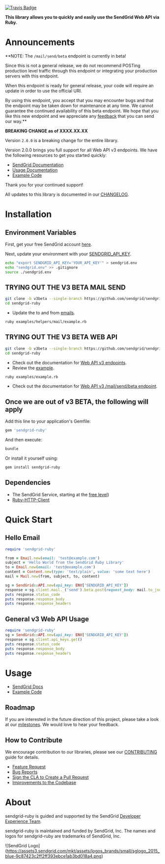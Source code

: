 [![Travis Badge](https://travis-ci.org/sendgrid/sendgrid-ruby.svg?branch=v3beta)](https://travis-ci.org/sendgrid/sendgrid-ruby)


**This library allows you to quickly and easily use the SendGrid Web API via Ruby.**

# Announcements

**NOTE: The `/mail/send/beta` endpoint is currently in beta!

Since this is not a general release, we do not recommend POSTing production level traffic through this endpoint or integrating your production servers with this endpoint.

When this endpoint is ready for general release, your code will require an update in order to use the official URI.

By using this endpoint, you accept that you may encounter bugs and that the endpoint may be taken down for maintenance at any time. We cannot guarantee the continued availability of this beta endpoint. We hope that you like this new endpoint and we appreciate any [feedback](dx+mail-beta@sendgrid.com) that you can send our way.**

**BREAKING CHANGE as of XXXX.XX.XX**

Version `2.0.0` is a breaking change for the entire library.

Version 2.0.0 brings you full support for all Web API v3 endpoints. We
have the following resources to get you started quickly:

-   [SendGrid
    Documentation](https://sendgrid.com/docs/API_Reference/Web_API_v3/index.html)
-   [Usage
    Documentation](https://github.com/sendgrid/sendgrid-ruby/tree/v3beta/USAGE.md)
-   [Example
    Code](https://github.com/sendgrid/sendgrid-ruby/tree/v3beta/examples)

Thank you for your continued support!

All updates to this library is documented in our [CHANGELOG](https://github.com/sendgrid/sendgrid-ruby/blob/v3beta/CHANGELOG.md).

# Installation

## Environment Variables

First, get your free SendGrid account [here](https://sendgrid.com/free?source=sendgrid-ruby).

Next, update your environment with your [SENDGRID_API_KEY](https://app.sendgrid.com/settings/api_keys).

```bash
echo "export SENDGRID_API_KEY='YOUR_API_KEY'" > sendgrid.env
echo "sendgrid.env" >> .gitignore
source ./sendgrid.env
```
## TRYING OUT THE V3 BETA MAIL SEND

```bash
git clone -b v3beta --single-branch https://github.com/sendgrid/sendgrid-ruby.git
cd sendgrid-ruby
```

* Update the to and from [emails](https://github.com/sendgrid/sendgrid-ruby/blob/v3beta/examples/helpers/mail/example.rb#L7).

```bash
ruby examples/helpers/mail/example.rb
```

## TRYING OUT THE V3 BETA WEB API

```bash
git clone -b v3beta --single-branch https://github.com/sendgrid/sendgrid-ruby.git
cd sendgrid-ruby
```

* Check out the documentation for [Web API v3 endpoints](https://sendgrid.com/docs/API_Reference/Web_API_v3/index.html).
* Review the [example](https://github.com/sendgrid/sendgrid-ruby/blob/v3beta/examples).

```bash
ruby examples/example.rb
```

* Check out the documentation for [Web API v3 /mail/send/beta endpoint](https://sendgrid.com/docs/API_Reference/Web_API_v3/Mail/index.html).

## Once we are out of v3 BETA, the following will apply

Add this line to your application's Gemfile:

```bash
gem 'sendgrid-ruby'
```

And then execute:

```bash
bundle
```

Or install it yourself using:

```bash
gem install sendgrid-ruby
```

## Dependencies

- The SendGrid Service, starting at the [free level](https://sendgrid.com/free?source=sendgrid-ruby))
- [Ruby-HTTP-Client](https://github.com/sendgrid/ruby-http-client)

# Quick Start

## Hello Email

```ruby
require 'sendgrid-ruby'

from = Email.new(email: 'test@example.com')
subject = 'Hello World from the SendGrid Ruby Library'
to = Email.new(email: 'test@example.com')
content = Content.new(type: 'text/plain', value: 'some text here')
mail = Mail.new(from, subject, to, content)

sg = SendGrid::API.new(api_key: ENV['SENDGRID_API_KEY'])
response = sg.client.mail._('send').beta.post(request_body: mail.to_json)
puts response.status_code
puts response.response_body
puts response.response_headers
```

## General v3 Web API Usage

```ruby
require 'sendgrid-ruby'
sg = SendGrid::API.new(api_key: ENV['SENDGRID_API_KEY'])
response = sg.client.api_keys.get()
puts response.status_code
puts response.response_body
puts response.response_headers
```

# Usage

- [SendGrid Docs](https://sendgrid.com/docs/API_Reference/index.html)
- [Example Code](https://github.com/sendgrid/sendgrid-ruby/tree/v3beta/examples)

## Roadmap

If you are interested in the future direction of this project, please take a look at our [milestones](
). We would love to hear your feedback.

## How to Contribute

We encourage contribution to our libraries, please see our [CONTRIBUTING](https://github.com/sendgrid/sendgrid-ruby/tree/v3beta/CONTRIBUTING.md) guide for details.

- [Feature Request](https://github.com/sendgrid/sendgrid-ruby/tree/v3beta/CONTRIBUTING.md#feature_request)
- [Bug Reports](https://github.com/sendgrid/sendgrid-ruby/tree/v3beta/CONTRIBUTING.md#submit_a_bug_report)
- [Sign the CLA to Create a Pull Request](https://github.com/sendgrid/sendgrid-ruby/tree/v3beta/CONTRIBUTING.md#cla)
- [Improvements to the Codebase](https://github.com/sendgrid/sendgrid-ruby/tree/v3beta/CONTRIBUTING.md#improvements_to_the_codebase)

# About

sendgrid-ruby is guided and supported by the SendGrid [Developer Experience Team](mailto:dx@sendgrid.com).

sendgrid-ruby is maintained and funded by SendGrid, Inc. The names and logos for sendgrid-ruby are trademarks of SendGrid, Inc.

![SendGrid Logo]
(https://assets3.sendgrid.com/mkt/assets/logos_brands/small/sglogo_2015_blue-9c87423c2ff2ff393ebce1ab3bd018a4.png)